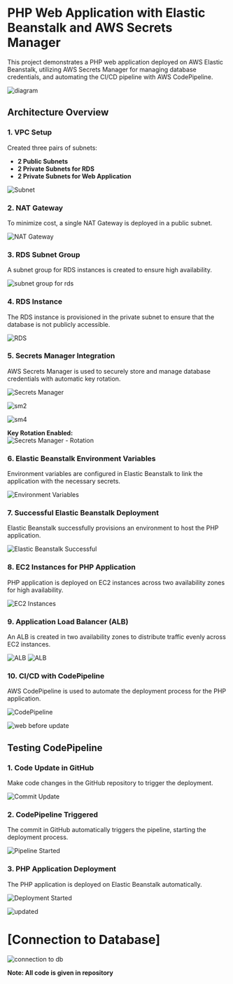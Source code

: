 # PHP Web Application with Elastic Beanstalk and AWS Secrets Manager

This project demonstrates a PHP web application deployed on AWS Elastic Beanstalk, utilizing AWS Secrets Manager for managing database credentials, and automating the CI/CD pipeline with AWS CodePipeline.

![diagram](https://github.com/user-attachments/assets/32559485-ed85-46c7-844e-2ae9118261ac)

## Architecture Overview

### 1. VPC Setup

Created three pairs of subnets:
- **2 Public Subnets**
- **2 Private Subnets for RDS**
- **2 Private Subnets for Web Application**

![Subnet](https://github.com/user-attachments/assets/525bc107-7690-405c-aa7a-e6c2d2a65d5d)

### 2. NAT Gateway

To minimize cost, a single NAT Gateway is deployed in a public subnet.

![NAT Gateway](https://github.com/user-attachments/assets/878109a9-8688-4ede-963e-a88dd99ca597)

### 3. RDS Subnet Group

A subnet group for RDS instances is created to ensure high availability.

![subnet group for rds](https://github.com/user-attachments/assets/d8f1c049-922b-4069-a138-3f83b2fcca7b)

### 4. RDS Instance

The RDS instance is provisioned in the private subnet to ensure that the database is not publicly accessible.

![RDS](https://github.com/user-attachments/assets/83a2f0e3-ce40-4ae0-819e-cf028b1308c2)

### 5. Secrets Manager Integration

AWS Secrets Manager is used to securely store and manage database credentials with automatic key rotation.

![Secrets Manager](https://github.com/user-attachments/assets/4274b75f-4b45-4b5b-bc61-24701983dd78)

![sm2](https://github.com/user-attachments/assets/0c660bf6-d8bf-4eba-97e7-36afb68325a0)

![sm4](https://github.com/user-attachments/assets/63292b8a-d69a-4e2b-894a-fdaa1934e07e)

<strong> Key Rotation Enabled: </strong><br>
![Secrets Manager - Rotation](https://github.com/user-attachments/assets/4d718643-b680-4827-a033-805713dcb3a5)

### 6. Elastic Beanstalk Environment Variables

Environment variables are configured in Elastic Beanstalk to link the application with the necessary secrets.

![Environment Variables](https://github.com/user-attachments/assets/8e209c8f-e05a-44d1-b868-1b8362dfdd6a)

### 7. Successful Elastic Beanstalk Deployment

Elastic Beanstalk successfully provisions an environment to host the PHP application.

![Elastic Beanstalk Successful](https://github.com/user-attachments/assets/56a20f02-d46a-483f-b3df-1a06dbd22dd6)

### 8. EC2 Instances for PHP Application

PHP application is deployed on EC2 instances across two availability zones for high availability.

![EC2 Instances](https://github.com/user-attachments/assets/5df6bd39-f432-4203-8493-7c073d2cec00)

### 9. Application Load Balancer (ALB)

An ALB is created in two availability zones to distribute traffic evenly across EC2 instances.

![ALB](https://github.com/user-attachments/assets/63b06a76-9db2-445b-9adf-a94ad0c9d8e8)
![ALB](https://github.com/user-attachments/assets/902a232f-9c67-4c47-9b0c-60748aaec5ba)

### 10. CI/CD with CodePipeline

AWS CodePipeline is used to automate the deployment process for the PHP application.

![CodePipeline](https://github.com/user-attachments/assets/b8f4be6b-2d63-47dd-93f4-d0c148a9cecb)

![web before update](https://github.com/user-attachments/assets/9e0e42af-c324-4538-bd4c-55411885738d)

## Testing CodePipeline

### 1. Code Update in GitHub

Make code changes in the GitHub repository to trigger the deployment.

![Commit Update](https://github.com/user-attachments/assets/844cd71d-2e65-4501-b5e6-285460acc49c)

### 2. CodePipeline Triggered

The commit in GitHub automatically triggers the pipeline, starting the deployment process.

![Pipeline Started](https://github.com/user-attachments/assets/266c95ad-7ad0-4516-bb3f-ad916c447653)

### 3. PHP Application Deployment

The PHP application is deployed on Elastic Beanstalk automatically.

![Deployment Started](https://github.com/user-attachments/assets/7edfb7e4-1b78-46b2-86d3-6a65d9df4003)

![updated](https://github.com/user-attachments/assets/9e015779-dde3-4606-afce-a36accc18c46)

# [Connection to Database]
![connection to db](https://github.com/user-attachments/assets/06db8e34-e238-40e0-af2e-2ba3eec4f98a)

<strong> Note: All code is given in repository </strong>
